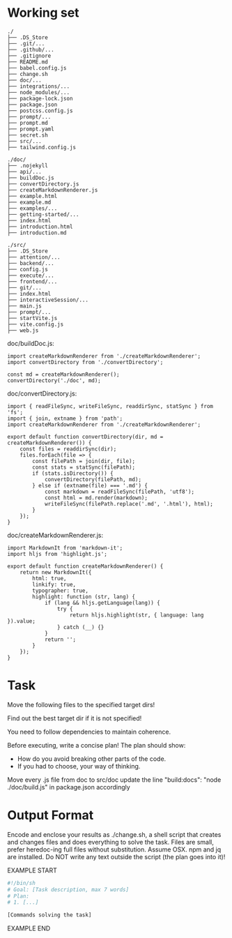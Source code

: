 # Working set

```
./
├── .DS_Store
├── .git/...
├── .github/...
├── .gitignore
├── README.md
├── babel.config.js
├── change.sh
├── doc/...
├── integrations/...
├── node_modules/...
├── package-lock.json
├── package.json
├── postcss.config.js
├── prompt/...
├── prompt.md
├── prompt.yaml
├── secret.sh
├── src/...
├── tailwind.config.js

```
```
./doc/
├── .nojekyll
├── api/...
├── buildDoc.js
├── convertDirectory.js
├── createMarkdownRenderer.js
├── example.html
├── example.md
├── examples/...
├── getting-started/...
├── index.html
├── introduction.html
├── introduction.md

```
```
./src/
├── .DS_Store
├── attention/...
├── backend/...
├── config.js
├── execute/...
├── frontend/...
├── git/...
├── index.html
├── interactiveSession/...
├── main.js
├── prompt/...
├── startVite.js
├── vite.config.js
├── web.js

```
doc/buildDoc.js:
```
import createMarkdownRenderer from './createMarkdownRenderer';
import convertDirectory from './convertDirectory';

const md = createMarkdownRenderer();
convertDirectory('./doc', md);

```

doc/convertDirectory.js:
```
import { readFileSync, writeFileSync, readdirSync, statSync } from 'fs';
import { join, extname } from 'path';
import createMarkdownRenderer from './createMarkdownRenderer';

export default function convertDirectory(dir, md = createMarkdownRenderer()) {
    const files = readdirSync(dir);
    files.forEach(file => {
        const filePath = join(dir, file);
        const stats = statSync(filePath);
        if (stats.isDirectory()) {
            convertDirectory(filePath, md);
        } else if (extname(file) === '.md') {
            const markdown = readFileSync(filePath, 'utf8');
            const html = md.render(markdown);
            writeFileSync(filePath.replace('.md', '.html'), html);
        }
    });
}

```

doc/createMarkdownRenderer.js:
```
import MarkdownIt from 'markdown-it';
import hljs from 'highlight.js';

export default function createMarkdownRenderer() {
    return new MarkdownIt({
        html: true,
        linkify: true,
        typographer: true,
        highlight: function (str, lang) {
            if (lang && hljs.getLanguage(lang)) {
                try {
                    return hljs.highlight(str, { language: lang }).value;
                } catch (__) {}
            }
            return ''; 
        }
    });
}

```


# Task

Move the following files to the specified target dirs!

Find out the best target dir if it is not specified!

You need to follow dependencies to maintain coherence.

Before executing, write a concise plan! The plan should show:
 - How do you avoid breaking other parts of the code.
 - If you had to choose, your way of thinking.

Move every .js file from doc to src/doc
update the line
&#34;build:docs&#34;: &#34;node ./doc/build.js&#34; 
in package.json accordingly


# Output Format

Encode and enclose your results as ./change.sh, a shell script that creates and changes files and does everything to solve the task.
Files are small, prefer heredoc-ing full files without substitution.
Assume OSX.
npm and jq are installed.
Do NOT write any text outside the script (the plan goes into it)!


EXAMPLE START

```sh
#!/bin/sh
# Goal: [Task description, max 7 words]
# Plan:
# 1. [...]

[Commands solving the task]
```

EXAMPLE END

